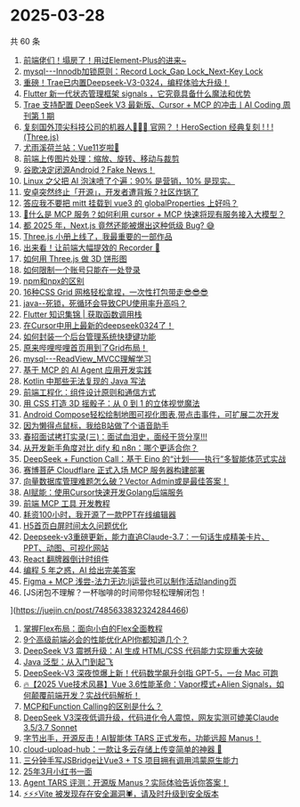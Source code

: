 # 2025-03-28

共 60 条

<!-- BEGIN JUEJIN -->
<!-- 最后更新时间 2025-03-28 13:16:32 +0800 -->
1. [前端佬们！塌房了！用过Element-Plus的进来~](https://juejin.cn/post/7485966905418760227)
1. [mysql---Innodb加锁原则：Record Lock_Gap Lock_Next-Key Lock](https://juejin.cn/post/7485560281956384778)
1. [重磅！Trae已内置Deepseek-V3-0324，编程体验大升级！](https://juejin.cn/post/7485918233679560714)
1. [Flutter 新一代状态管理框架 signals ，它究竟具备什么魔法和优势](https://juejin.cn/post/7484589584719626279)
1. [Trae 支持配置 DeepSeek V3 最新版、Cursor + MCP 的冲击丨AI Coding 周刊第 1 期](https://juejin.cn/post/7485329167647768603)
1. [复刻国外顶尖科技公司的机器人🤖🤖🤖 官网？！HeroSection 经典复刻 ! ! ! (Three.js)](https://juejin.cn/post/7484922528239206415)
1. [尤雨溪荷兰站：Vue11岁啦🎉](https://juejin.cn/post/7485414108277571619)
1. [前端上传图片处理：缩放、旋转、移动与裁剪](https://juejin.cn/post/7484705232904568858)
1. [谷歌决定闭源Android？Fake News！](https://juejin.cn/post/7486306126758969383)
1. [Linux 之父把 AI 泡沫喷了个遍：90% 是营销，10% 是现实。](https://juejin.cn/post/7485940589885538344)
1. [安卓突然终止「开源」，开发者遭背叛？社区炸锅了](https://juejin.cn/post/7486315070362075173)
1. [答应我不要把 mitt 挂载到 vue3 的 globalProperties 上好吗？](https://juejin.cn/post/7484705232904814618)
1. [🧐什么是 MCP 服务？如何利用 cursor + MCP 快速将现有服务接入大模型？](https://juejin.cn/post/7484801077017296907)
1. [都 2025 年，Next.js 竟然还能被爆出这种低级 Bug? 😅](https://juejin.cn/post/7485214929994252327)
1. [Three.js 小册上线了，我最重要的一部作品](https://juejin.cn/post/7486294528733036594)
1. [出来看！让前端大幅提效的 Recorder 🐶](https://juejin.cn/post/7485729208107712522)
1. [如何用 Three.js 做 3D 饼形图](https://juejin.cn/post/7484482807890657291)
1. [如何限制一个账号只能在一处登录](https://juejin.cn/post/7485384798569250868)
1. [npm和npx的区别](https://juejin.cn/post/7484992785952096267)
1. [16种CSS Grid 网格轻松拿捏，一次性打包带走😎😎😎](https://juejin.cn/post/7485188648485732352)
1. [java--死锁，死循环会导致CPU使用率升高吗？](https://juejin.cn/post/7485729208108695562)
1. [Flutter 知识集锦 | 获取函数调用栈](https://juejin.cn/post/7485633146315751461)
1. [在Cursor中用上最新的deepseek0324了！](https://juejin.cn/post/7485562229086486567)
1. [如何封装一个后台管理系统快捷键功能](https://juejin.cn/post/7484941293572603944)
1. [原来哔哩哔哩首页用到了Grid布局！](https://juejin.cn/post/7485625209132285986)
1. [mysql---ReadView_MVCC理解学习](https://juejin.cn/post/7486185012388216842)
1. [基于 MCP 的 AI Agent 应用开发实践](https://juejin.cn/post/7485691461296652338)
1. [Kotlin 中那些无法复现的 Java 写法](https://juejin.cn/post/7485965177096814642)
1. [前端工程化：组件设计原则和通信方式](https://juejin.cn/post/7484826225988141066)
1. [用 CSS 打造 3D 摇骰子：从 0 到 1 的立体视觉魔法](https://juejin.cn/post/7484787785888514086)
1. [Android Compose轻松绘制地图可视化图表,带点击事件，可扩展二次开发](https://juejin.cn/post/7485936146070356006)
1. [因为懒得点鼠标，我给B站做了个语音助手](https://juejin.cn/post/7485572202701193256)
1. [春招面试拷打实录(三)：面试血泪史，面经干货分享!!!](https://juejin.cn/post/7485936146070470694)
1. [从开发新手角度对比 dify 和 n8n：哪个更适合你？](https://juejin.cn/post/7485285613463650358)
1. [DeepSeek + Function Call：基于 Eino 的“计划——执行”多智能体范式实战](https://juejin.cn/post/7484992785951752203)
1. [赛博菩萨 Cloudflare 正式入场 MCP 服务器构建部署](https://juejin.cn/post/7485691461297209394)
1. [向量数据库管理难题怎么破？Vector Admin或是最佳答案！](https://juejin.cn/post/7484975885599490086)
1. [AI赋能：使用Cursor快速开发Golang后端服务](https://juejin.cn/post/7486057384395178036)
1. [前端 MCP 工具 开发教程](https://juejin.cn/post/7486030501906268199)
1. [耗资100小时，我开源了一款PPT在线编辑器](https://juejin.cn/post/7485672562947129356)
1. [H5首页白屏时间太久问题优化](https://juejin.cn/post/7485640765570826292)
1. [Deepseek-v3重磅更新，能力直追Claude-3.7：一句话生成精美卡片、PPT、动图、可视化网站](https://juejin.cn/post/7485307269753503783)
1. [React 翻牌器倒计时组件](https://juejin.cn/post/7484657879040376866)
1. [编程 5 年之惑，AI 给出完美答案](https://juejin.cn/post/7486322280861466678)
1. [Figma + MCP 浅尝-法力无边:lj运营也可以制作活动landing页](https://juejin.cn/post/7485998798654128138)
1. [JS闭包不理解？一杯咖啡的时间带你轻松理解闭包！

](https://juejin.cn/post/7485633832324284466)
1. [掌握Flex布局：面向小白的Flex全面教程](https://juejin.cn/post/7485267544779898932)
1. [9个高级前端必会的性能优化API你都知道几个？](https://juejin.cn/post/7485285613463535670)
1. [DeepSeek V3 震撼升级：AI 生成 HTML/CSS 代码能力实现重大突破
](https://juejin.cn/post/7485684772948607013)
1. [Java 泛型：从入门到起飞](https://juejin.cn/post/7484920754871058471)
1. [DeepSeek-V3 深夜惊爆上新！代码数学飙升剑指 GPT-5，一台 Mac 可跑](https://juejin.cn/post/7485259377098129458)
1. [🔥【2025 Vue技术风暴】Vue 3.6性能革命：Vapor模式+Alien Signals，如何颠覆前端开发？实战代码解析！](https://juejin.cn/post/7485998798654767114)
1. [MCP和Function Calling的区别是什么？](https://juejin.cn/post/7485296558466891795)
1. [DeepSeek V3深夜低调升级，代码进化令人震惊，网友实测可媲美Claude 3.5/3.7 Sonnet](https://juejin.cn/post/7485285611730616339)
1. [字节出手，开源反击！AI智能体 TARS 正式发布，功能远超 Manus！](https://juejin.cn/post/7485264912416604171)
1. [cloud-upload-hub：一款让多云存储上传变简单的神器 🚀](https://juejin.cn/post/7483763157165490191)
1. [三分钟手写JSBridge让Vue3 + TS 项目拥有调用鸿蒙原生能力](https://juejin.cn/post/7485210860862406665)
1. [25年3月小红书一面](https://juejin.cn/post/7486311285291335720)
1. [Agent TARS 评测：开源版 Manus？实际体验告诉你答案！](https://juejin.cn/post/7485180710368034867)
1. [⚡⚡⚡Vite 被发现存在安全漏洞🕷，请及时升级到安全版本](https://juejin.cn/post/7485263262506926107)
<!-- END JUEJIN -->